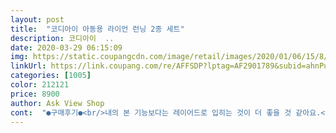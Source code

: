 ```yaml
---
layout: post 
title:  "코디아이 아동용 라이언 런닝 2종 세트" 
description: 코디아이  ..
date: 2020-03-29 06:15:09 
img: https://static.coupangcdn.com/image/retail/images/2020/01/06/15/8/1479204a-70d5-4acd-9027-4525573f10f5.jpg 
linkUrl: https://link.coupang.com/re/AFFSDP?lptag=AF2901789&subid=ahnPublicAsk&pageKey=1149816114&itemId=2123517765&vendorItemId=70122110213&traceid=V0-113-84c3d0c6b6809867 
categories: [1005] 
color: 212121 
price: 8900 
author: Ask View Shop 
cont:  "●구매후기●<br/>내의 본 기능보다는 레이어드로 입히는 것이 더 좋을 것 같아요.<br/><br/>면은 보들보들하진 않고 약간 뻣뻣해요.<br/><br/>부드럽고 좋긴한데 오가닉 순면도 아닌것 치고는 조금 비싼듯요ㅠ<br/>소재는 괜찮은것 같은데.<br/>.<br/><br/>원래 입는 사이즈보다 한사이즈 윗단계로 시키는 것이 좋아요.<br/><br/>정전기가 좀 있고 길이가 좀 짧은것 같아요^^;;<br/>타사내의 60호랑 거의 비슷해요.<br/><br/>" 
---
```

